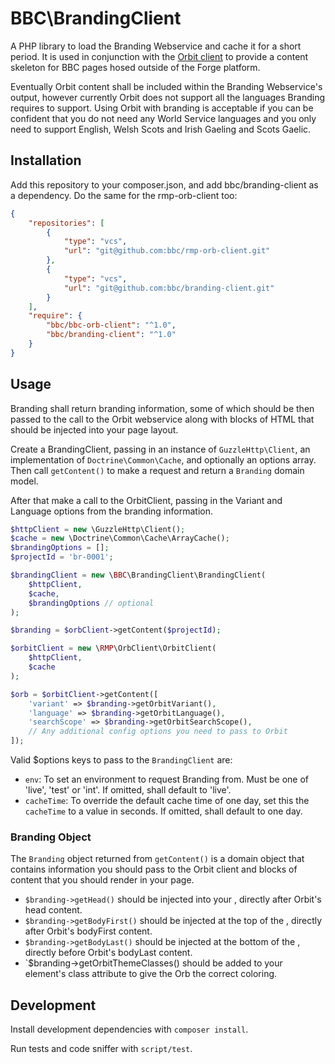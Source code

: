 BBC\BrandingClient
==================

A PHP library to load the Branding Webservice and cache it for a short period.
It is used in conjunction with the
[Orbit client](https://github.com/bbc/rmp-orb-client) to provide a content
skeleton for BBC pages hosed outside of the Forge platform.

Eventually Orbit content shall be included within the Branding Webservice's
output, however currently Orbit does not support all the languages Branding
requires to support. Using Orbit with branding is acceptable if you can be
confident that you do not need any World Service languages and you only need to
support English, Welsh Scots and Irish Gaeling and Scots Gaelic.

Installation
-------------

Add this repository to your composer.json, and add bbc/branding-client as a
dependency. Do the same for the rmp-orb-client too:

```json
{
    "repositories": [
        {
            "type": "vcs",
            "url": "git@github.com:bbc/rmp-orb-client.git"
        },
        {
            "type": "vcs",
            "url": "git@github.com:bbc/branding-client.git"
        }
    ],
    "require": {
        "bbc/bbc-orb-client": "^1.0",
        "bbc/branding-client": "^1.0"
    }
}
```


Usage
-----

Branding shall return branding information, some of which should be then passed
to the call to the Orbit webservice along with blocks of HTML that should be
injected into your page layout.

Create a BrandingClient, passing in an instance of `GuzzleHttp\Client`, an
implementation of `Doctrine\Common\Cache`, and optionally an options array. Then
call `getContent()` to make a request and return a `Branding` domain model.

After that make a call to the OrbitClient, passing in the Variant and Language
options from the branding information.

```php
$httpClient = new \GuzzleHttp\Client();
$cache = new \Doctrine\Common\Cache\ArrayCache();
$brandingOptions = [];
$projectId = 'br-0001';

$brandingClient = new \BBC\BrandingClient\BrandingClient(
    $httpClient,
    $cache,
    $brandingOptions // optional
);

$branding = $orbClient->getContent($projectId);

$orbitClient = new \RMP\OrbClient\OrbitClient(
    $httpClient,
    $cache
);

$orb = $orbitClient->getContent([
    'variant' => $branding->getOrbitVariant(),
    'language' => $branding->getOrbitLanguage(),
    'searchScope' => $branding->getOrbitSearchScope(),
    // Any additional config options you need to pass to Orbit
]);
```

Valid $options keys to pass to the `BrandingClient` are:

* `env`: To set an environment to request Branding from. Must be one of
  'live', 'test' or 'int'. If omitted, shall default to 'live'.
* `cacheTime`: To override the default cache time of one day, set this the
  `cacheTime` to a value in seconds. If omitted, shall default to one day.

### Branding Object

The `Branding` object returned from `getContent()` is a domain object that
contains information you should pass to the Orbit client and blocks of content
that you should render in your page.

* `$branding->getHead()` should be injected into your <head>, directly after
  Orbit's head content.
* `$branding->getBodyFirst()` should be injected at the top of the <body>,
  directly after Orbit's bodyFirst content.
* `$branding->getBodyLast()` should be injected at the bottom of the <body>,
  directly before Orbit's bodyLast content.
* `$branding->getOrbitThemeClasses() should be added to your <html> element's
  class attribute to give the Orb the correct coloring.


Development
-----------

Install development dependencies with `composer install`.

Run tests and code sniffer with `script/test`.
